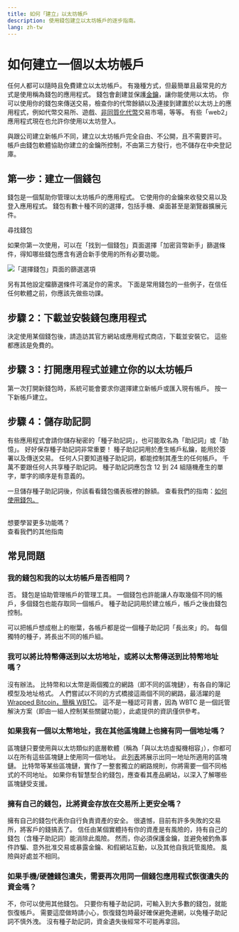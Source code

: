 ```yaml
---
title: 如何「建立」以太坊帳戶
description: 使用錢包建立以太坊帳戶的逐步指南。
lang: zh-tw
---
```


# 如何建立一個以太坊帳戶

任何人都可以隨時且免費建立以太坊帳戶。 有幾種方式，但最簡單且最常見的方式是使用稱為錢包的應用程式。 錢包會創建並保護[金鑰](/glossary/#key)，讓你能使用以太坊。 你可以使用你的錢包來傳送交易，檢查你的代幣餘額以及連接到建置於以太坊上的應用程式，例如代幣交易所、遊戲、[非同質化代幣](/glossary/#nft)交易市場，等等。 有些「web2」應用程式現在也允許你使用以太坊登入。

與跟公司建立新帳戶不同，建立以太坊帳戶完全自由、不公開，且不需要許可。 帳戶由錢包軟體協助你建立的金鑰所控制，不由第三方發行，也不儲存在中央登記庫。

## 第一步：建立一個錢包

錢包是一個幫助你管理以太坊帳戶的應用程式。 它使用你的金鑰來收發交易以及登入應用程式。 錢包有數十種不同的選擇，包括手機、桌面甚至是瀏覽器擴展元件。

<ButtonLink to="/wallets/find-wallet/">
  尋找錢包
</ButtonLink>

如果你第一次使用，可以在「找到一個錢包」頁面選擇「加密貨幣新手」篩選條件，得知哪些錢包應含有適合新手使用的所有必要功能。

![「選擇錢包」頁面的篩選選項](./wallet-box.png)

另有其他設定檔篩選條件可滿足你的需求。 下面是常用錢包的一些例子，在信任任何軟體之前，你應該先做些功課。

## 步驟 2：下載並安裝錢包應用程式

決定使用某個錢包後，請造訪其官方網站或應用程式商店，下載並安裝它。 這些都應該是免費的。

## 步驟 3：打開應用程式並建立你的以太坊帳戶

第一次打開新錢包時，系統可能會要求你選擇建立新帳戶或匯入現有帳戶。 按一下新帳戶建立。

## 步驟 4：儲存助記詞

有些應用程式會請你儲存秘密的「種子助記詞」，也可能取名為「助記詞」或「助憶」。 好好保存種子助記詞非常重要！ 種子助記詞用於產生帳戶私鑰，能用於簽署以及傳送交易。 任何人只要知道種子助記詞，都能控制其產生的任何帳戶。 千萬不要跟任何人共享種子助記詞。 種子助記詞應包含 12 到 24 組隨機產生的單字，單字的順序是有意義的。

一旦儲存種子助記詞後，你該看看錢包儀表板裡的餘額。 查看我們的指南：[如何使用錢包。](/guides/how-to-use-a-wallet)

 <br />

<InfoBanner shouldSpaceBetween emoji=":eyes:">
  <div>想要學習更多功能嗎？</div>
  <ButtonLink to="/guides/">
    查看我們的其他指南
  </ButtonLink>
</InfoBanner>

## 常見問題

### 我的錢包和我的以太坊帳戶是否相同？

否。 錢包是協助管理帳戶的管理工具。 一個錢包也許能讓人存取幾個不同的帳戶，多個錢包也能存取同一個帳戶。 種子助記詞用於建立帳戶，帳戶之後由錢包控制。

可以把帳戶想成樹上的樹葉，各帳戶都是從一個種子助記詞「長出來」的。 每個獨特的種子，將長出不同的帳戶組。

### 我可以將比特幣傳送到以太坊地址，或將以太幣傳送到比特幣地址嗎？

沒有辦法。 比特幣和以太幣是兩個獨立的網路（即不同的區塊鏈），有各自的簿記模型及地址格式。 人們嘗試以不同的方式橋接這兩個不同的網路，最活躍的是 [Wrapped Bitcoin，簡稱 WBTC](https://www.bitcoin.com/get-started/what-is-wbtc/)。 這不是一種認可背書，因為 WBTC 是一個託管解決方案（即由一組人控制某些關鍵功能），此處提供的資訊僅供參考。

### 如果我有一個以太幣地址，我在其他區塊鏈上也擁有同一個地址嗎？

區塊鏈只要使用與以太坊類似的底層軟體（稱為「與以太坊虛擬機相容」），你都可以在所有這些區塊鏈上使用同一個地址。 此[列表](https://chainlist.org/)將展示出同一地址所適用的區塊鏈。 比特幣等某些區塊鏈，實作了一整套獨立的網路規則，你將需要一個不同格式的不同地址。 如果你有智慧型合約錢包，應查看其產品網站，以深入了解哪些區塊鏈受支援。

### 擁有自己的錢包，比將資金存放在交易所上更安全嗎？

擁有自己的錢包代表你自行負責資產的安全。 很遺憾，目前有許多失敗的交易所，將客戶的錢搞丟了。 信任由某個實體持有你的資產是有風險的，持有自己的錢包（含種子助記詞）能消除此風險。 然而，你必須保護金鑰，並避免被釣魚事件詐騙、意外批准交易或暴露金鑰、和假網站互動，以及其他自我託管風險。 風險與好處並不相同。

### 如果手機/硬體錢包遺失，需要再次用同一個錢包應用程式恢復遺失的資金嗎？

不，你可以使用其他錢包。 只要你有種子助記詞，可輸入到大多數的錢包，就能恢復帳戶。 需要這麼做時請小心，恢復錢包時最好確保避免連網，以免種子助記詞不慎外洩。 沒有種子助記詞，資金遺失後經常不可能再拿回。
